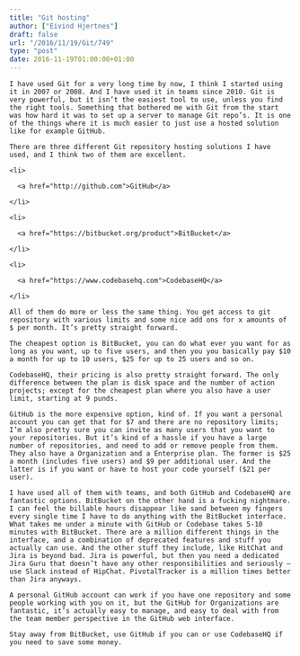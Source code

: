 ```yaml
---
title: "Git hosting"
author: ["Eivind Hjertnes"]
draft: false
url: "/2016/11/19/Git/749"
type: "post"
date: 2016-11-19T01:00:00+01:00
---
```


<div class="HTML">
  <div></div>

<p>

</div>

```text
I have used Git for a very long time by now, I think I started using it in 2007 or 2008. And I have used it in teams since 2010. Git is very powerful, but it isn’t the easiest tool to use, unless you find the right tools. Something that bothered me with Git from the start was how hard it was to set up a server to manage Git repo’s. It is one of the things where it is much easier to just use a hosted solution like for example GitHub.
```

<div class="HTML">
  <div></div>

</p>

</div>

<div class="HTML">
  <div></div>

<p>

</div>

```text
There are three different Git repository hosting solutions I have used, and I think two of them are excellent.
```

<div class="HTML">
  <div></div>

</p>

</div>

<div class="HTML">
  <div></div>

<ul>

</div>

```text
<li>

  <a href="http://github.com">GitHub</a>

</li>

<li>

  <a href="https://bitbucket.org/product">BitBucket</a>

</li>

<li>

  <a href="https://www.codebasehq.com">CodebaseHQ</a>

</li>
```

<div class="HTML">
  <div></div>

</ul>

</div>

<div class="HTML">
  <div></div>

<p>

</div>

```text
All of them do more or less the same thing. You get access to git repository with various limits and some nice add ons for x amounts of $ per month. It’s pretty straight forward.
```

<div class="HTML">
  <div></div>

</p>

</div>

<div class="HTML">
  <div></div>

<p>

</div>

```text
The cheapest option is BitBucket, you can do what ever you want for as long as you want, up to five users, and then you you basically pay $10 a month for up to 10 users, $25 for up to 25 users and so on.
```

<div class="HTML">
  <div></div>

</p>

</div>

<div class="HTML">
  <div></div>

<p>

</div>

```text
CodebaseHQ, their pricing is also pretty straight forward. The only difference between the plan is disk space and the number of action projects; except for the cheapest plan where you also have a user limit, starting at 9 punds.
```

<div class="HTML">
  <div></div>

</p>

</div>

<div class="HTML">
  <div></div>

<p>

</div>

```text
GitHub is the more expensive option, kind of. If you want a personal account you can get that for $7 and there are no repository limits; I’m also pretty sure you can invite as many users that you want to your repositories. But it’s kind of a hassle if you have a large number of repositories, and need to add or remove people from them. They also have a Organization and a Enterprise plan. The former is $25 a month (includes five users) and $9 per additional user. And the latter is if you want or have to host your code yourself ($21 per user).
```

<div class="HTML">
  <div></div>

</p>

</div>

<div class="HTML">
  <div></div>

<p>

</div>

```text
I have used all of them with teams, and both GitHub and CodebaseHQ are fantastic options. BitBucket on the other hand is a fucking nightmare. I can feel the billable hours disappear like sand between my fingers every single time I have to do anything with the BitBucket interface. What takes me under a minute with GitHub or Codebase takes 5-10 minutes with BitBucket. There are a million different things in the interface, and a combination of deprecated features and stuff you actually can use. And the other stuff they include, like HitChat and Jira is beyond bad. Jira is powerful, but then you need a dedicated Jira Guru that doesn’t have any other responsibilities and seriously – use Slack instead of HipChat. PivotalTracker is a million times better than Jira anyways.
```

<div class="HTML">
  <div></div>

</p>

</div>

<div class="HTML">
  <div></div>

<p>

</div>

```text
A personal GitHub account can work if you have one repository and some people working with you on it, but the GitHub for Organizations are fantastic, it’s actually easy to manage, and easy to deal with from the team member perspective in the GitHub web interface.
```

<div class="HTML">
  <div></div>

</p>

</div>

<div class="HTML">
  <div></div>

<p>

</div>

```text
Stay away from BitBucket, use GitHub if you can or use CodebaseHQ if you need to save some money.
```

<div class="HTML">
  <div></div>

</p>

</div>
